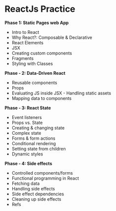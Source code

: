 # ReactJs Practice

**Phase 1: Static Pages web App**

- Intro to React
- Why React?: Composable & Declarative
- React Elements
- JSX
- Creating custom components
- Fragments
- Styling with Classes

**Phase - 2: Data-Driven React**
 
- Reusable components
- Props
- Evaluating JS inside JSX - Handling static assets
- Mapping data to components

**Phase - 3: React State** 
- Event listeners 
- Props vs. State
- Creating & changing state 
- Complex state
- Forms & form actions 
- Conditional rendering
- Setting state from children 
- Dynamic styles

**Phase - 4: Side effects**
- Controlled components/forms 
- Functional programming in React 
- Fetching data
- Handling side effects 
- Side effect dependencies 
- Cleaning up side effects
- Refs

